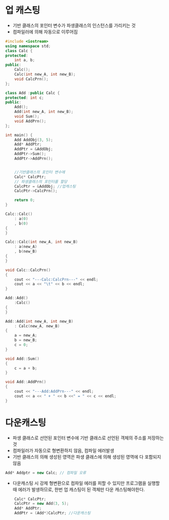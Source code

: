 
# 업 캐스팅 
- 기반 클래스의 포인터 변수가 파생클래스의 인스턴스를 가리키는 것
- 컴파일러에 의해 자동으로 이루어짐
```cpp
#include <iostream>
using namespace std;
class Calc {
protected:
	int a, b;
public:
	Calc();
	Calc(int new_A, int new_B);
	void CalcPrn();
};

class Add :public Calc {
protected: int c;
public:
	Add();
	Add(int new_A, int new_B);
	void Sum();
	void AddPrn();
};

int main() {
	Add AddObj(3, 5);
	Add* AddPtr;
	AddPtr = &AddObj;
	AddPtr->Sum();
	AddPtr->AddPrn();


	//기반클래스의 포인터 변수에
	Calc* CalcPtr;
	// 파생클래스의 포인터를 할당
	CalcPtr = &AddObj; //업캐스팅
	CalcPtr->CalcPrn();

	return 0;
}

Calc::Calc()
	: a(0)
	, b(0)
{
}

Calc::Calc(int new_A, int new_B)
	: a(new_A)
	, b(new_B)
{
}

void Calc::CalcPrn()
{
	cout << "---Calc:CalcPrn---" << endl;
	cout << a << "\t" << b << endl;
}

Add::Add()
	:Calc()
{
}

Add::Add(int new_A, int new_B)
	: Calc(new_A, new_B)
{
	a = new_A;
	b = new_B;
	c = 0;
}

void Add::Sum()
{
	c = a + b;
}

void Add::AddPrn()
{
	cout << "---Add:AddPrn---" << endl;
	cout << a << " + " << b <<" = " << c << endl;
}

```

# 다운캐스팅
- 파생 클래스로 선언된 포인터 변수에 기반 클래스로 선언된 객체의 주소를 저장하는 것
- 컴파일러가 자동으로 형변환하지 않음, 컴파일 에러발생
- 기반 클래스의 의해 생성된 영역은 파생 클래스에 의해 생성된 영역에 다 포함되지 않음

```cpp
Add* Addptr = new Calc; // 컴파일 오류

```

- 다운캐스팅 시 강제 형변환으로 컴파일 에러를 피할 수 있지만 프로그램을 실행할 때 에러가 발생하므로, 한번 업 캐스팅이 된 객체만 다운 캐스팅해야한다.

```cpp
	Calc* CalcPtr;
	CalcPtr = new Add(3, 5);
	Add* AddPtr;
	AddPtr = (Add*)CalcPtr; //다운캐스팅
```






